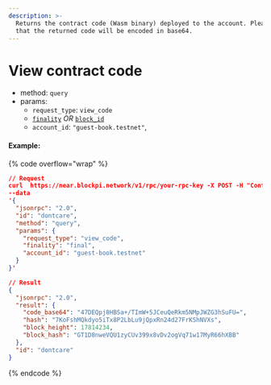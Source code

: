```yaml
---
description: >-
  Returns the contract code (Wasm binary) deployed to the account. Please note
  that the returned code will be encoded in base64.
---
```


# View contract code

* method: `query`
* params:
  * `request_type`: `view_code`
  * [`finality`](https://docs.near.org/api/rpc/setup#using-finality-param) _OR_ [`block_id`](https://docs.near.org/api/rpc/setup#using-block_id-param)
  * `account_id`: `"guest-book.testnet"`,

#### Example:

{% code overflow="wrap" %}
```json
// Request
curl  https://near.blockpi.network/v1/rpc/your-rpc-key -X POST -H "Content-Type: application/json" 
--data 
'{
  "jsonrpc": "2.0",
  "id": "dontcare",
  "method": "query",
  "params": {
    "request_type": "view_code",
    "finality": "final",
    "account_id": "guest-book.testnet"
  }
}'

// Result
{
  "jsonrpc": "2.0",
  "result": {
    "code_base64": "47DEQpj8HBSa+/TImW+5JCeuQeRkm5NMpJWZG3hSuFU=",
    "hash": "7KoFshMQkdyo5iTx8P2LbLu9jQpxRn24d27FrKShNVXs",
    "block_height": 17814234,
    "block_hash": "GT1D8nweVQU1zyCUv399x8vDv2ogVq71w17MyR66hXBB"
  },
  "id": "dontcare"
}
```
{% endcode %}

